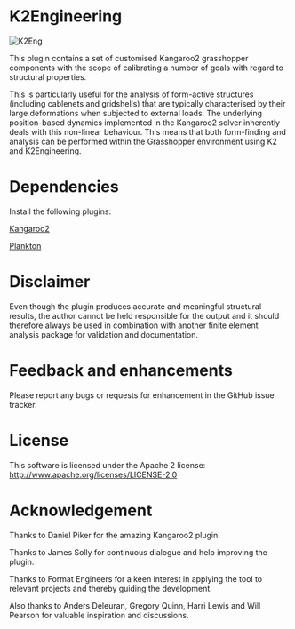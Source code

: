 K2Engineering
=============
![K2Eng](images/K2Engineering.png)

This plugin contains a set of customised Kangaroo2 grasshopper components with the scope of calibrating a number of goals with regard to structural properties.

This is particularly useful for the analysis of form-active structures (including cablenets and gridshells) that are typically characterised by their large deformations when subjected to external loads. The underlying position-based dynamics implemented in the Kangaroo2 solver inherently deals with this non-linear behaviour. This means that both form-finding and analysis can be performed within the Grasshopper environment using K2 and K2Engineering.


Dependencies
============
Install the following plugins:

[Kangaroo2](http://www.food4rhino.com/app/kangaroo-physics) 

[Plankton](https://github.com/meshmash/Plankton/releases)


Disclaimer
==========
Even though the plugin produces accurate and meaningful structural results, the author cannot be held responsible for the output and it should therefore always be used in combination with another finite element analysis package for validation and documentation.


Feedback and enhancements
=========================
Please report any bugs or requests for enhancement in the GitHub issue tracker.


License
=======
This software is licensed under the Apache 2 license: http://www.apache.org/licenses/LICENSE-2.0


Acknowledgement
===============
Thanks to Daniel Piker for the amazing Kangaroo2 plugin.

Thanks to James Solly for continuous dialogue and help improving the plugin.

Thanks to Format Engineers for a keen interest in applying the tool to relevant projects and thereby guiding the development.

Also thanks to Anders Deleuran, Gregory Quinn, Harri Lewis and Will Pearson for valuable inspiration and discussions.